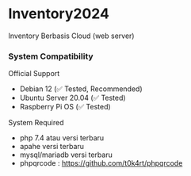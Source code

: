# Inventory2024
Inventory Berbasis Cloud (web server)

### System Compatibility

Official Support
- Debian 12 (✅ Tested, Recommended)
- Ubuntu Server 20.04 (✅ Tested)
- Raspberry Pi OS (✅ Tested)

System Required 
- php 7.4 atau versi terbaru
- apahe versi terbaru
- mysql/mariadb versi terbaru
- phpqrcode : https://github.com/t0k4rt/phpqrcode
